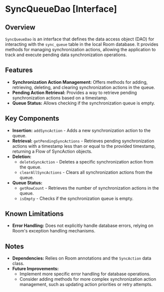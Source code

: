 # SyncQueueDao [Interface]

## Overview

`SyncQueueDao` is an interface that defines the data access object (DAO) for interacting with the `sync_queue` table in the local Room database. It provides methods for managing synchronization actions, allowing the application to track and execute pending data synchronization operations.

## Features

- **Synchronization Action Management:** Offers methods for adding, retrieving, deleting, and clearing synchronization actions in the queue.
- **Pending Action Retrieval:** Provides a way to retrieve pending synchronization actions based on a timestamp.
- **Queue Status:** Allows checking if the synchronization queue is empty.

## Key Components

- **Insertion:** `addSyncAction` - Adds a new synchronization action to the queue.
- **Retrieval:** `getPendingSyncActions` - Retrieves pending synchronization actions with a timestamp less than or equal to the provided timestamp, returning a Flow of SyncAction objects.
- **Deletion:**
    - `deleteSyncAction` - Deletes a specific synchronization action from the queue.
    - `clearAllSyncActions` - Clears all synchronization actions from the queue.
- **Queue Status:**
    - `getRowCount` - Retrieves the number of synchronization actions in the queue.
    - `isEmpty` - Checks if the synchronization queue is empty.

## Known Limitations

- **Error Handling:** Does not explicitly handle database errors, relying on Room's exception handling mechanisms.

## Notes

- **Dependencies:** Relies on Room annotations and the `SyncAction` data class.
- **Future Improvements:**
    - Implement more specific error handling for database operations.
    - Consider adding methods for more complex synchronization action management, such as updating action priorities or retry attempts.